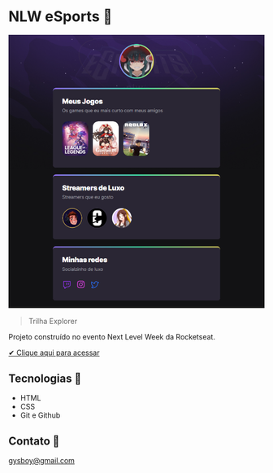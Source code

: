 # NLW eSports 🚀

![preview](./.github/preview.png)

>Trilha Explorer

Projeto construído no evento Next Level Week da Rocketseat.

[✔ Clique aqui para acessar](https://gabrielyozumi.github.io/nlw-esports-explorer/)

##  Tecnologias 🛐

- HTML
- CSS
- Git e Github

## Contato 🤙

gysboy@gmail.com
